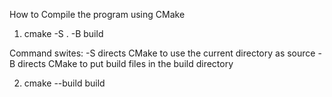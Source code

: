 How to Compile the program using CMake
1. cmake -S . -B build

Command swites:
-S directs CMake to use the current directory as source
-B directs CMake to put build files in the build directory

2. cmake --build build
